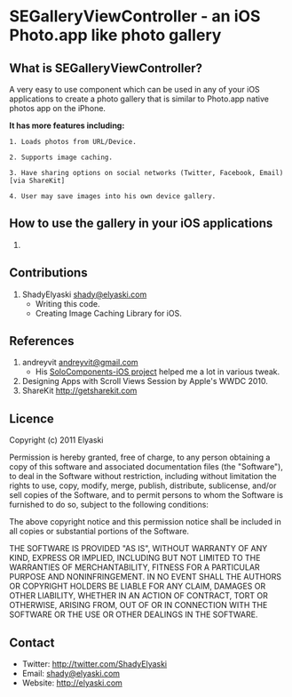 # SEGalleryViewController - an iOS Photo.app like photo gallery

## What is SEGalleryViewController?

A very easy to use component which can be used in any of your iOS applications to create a photo gallery that is similar to Photo.app native photos app on the iPhone.

**It has more features including:**

    1. Loads photos from URL/Device.
    
    2. Supports image caching.
    
    3. Have sharing options on social networks (Twitter, Facebook, Email) [via ShareKit]
    
    4. User may save images into his own device gallery.


## How to use the gallery in your iOS applications 

1. 

## Contributions 

1. ShadyElyaski <shady@elyaski.com>
	* Writing this code.
	* Creating Image Caching Library for iOS.

## References 

1. andreyvit <andreyvit@gmail.com>
	* His [SoloComponents-iOS project](https://github.com/andreyvit/SoloComponents-iOS) helped me a lot in various tweak.
2. Designing Apps with Scroll Views Session by Apple's WWDC 2010.
3. ShareKit <http://getsharekit.com>

## Licence 

Copyright (c) 2011 Elyaski

Permission is hereby granted, free of charge, to any person obtaining a copy of this software and associated documentation files (the "Software"), to deal in the Software without restriction, including without limitation the rights to use, copy, modify, merge, publish, distribute, sublicense, and/or sell copies of the Software, and to permit persons to whom the Software is furnished to do so, subject to the following conditions:

The above copyright notice and this permission notice shall be included in all copies or substantial portions of the Software.

THE SOFTWARE IS PROVIDED "AS IS", WITHOUT WARRANTY OF ANY KIND, EXPRESS OR IMPLIED, INCLUDING BUT NOT LIMITED TO THE WARRANTIES OF MERCHANTABILITY, FITNESS FOR A PARTICULAR PURPOSE AND NONINFRINGEMENT. IN NO EVENT SHALL THE AUTHORS OR COPYRIGHT HOLDERS BE LIABLE FOR ANY CLAIM, DAMAGES OR OTHER LIABILITY, WHETHER IN AN ACTION OF CONTRACT, TORT OR OTHERWISE, ARISING FROM, OUT OF OR IN CONNECTION WITH THE SOFTWARE OR THE USE OR OTHER DEALINGS IN THE SOFTWARE.

## Contact

* Twitter: http://twitter.com/ShadyElyaski
* Email: shady@elyaski.com
* Website: http://elyaski.com
